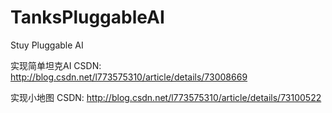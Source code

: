 # TanksPluggableAI
Stuy Pluggable AI

实现简单坦克AI
CSDN: http://blog.csdn.net/l773575310/article/details/73008669

实现小地图
CSDN: http://blog.csdn.net/l773575310/article/details/73100522

